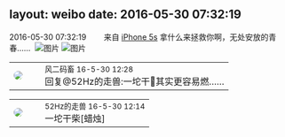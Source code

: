 layout: weibo
date: 2016-05-30 07:32:19
---
<meta name="referrer" content="no-referrer" />

2016-05-30 07:32:19  &nbsp;&nbsp;&nbsp;&nbsp;&nbsp;&nbsp; 来自 <a href="sinaweibo://customweibosource" rel="nofollow">iPhone 5s</a>
拿什么来拯救你啊，无处安放的青春…… ​​​
![图片](https://ww1.sinaimg.cn/large/6d2a6003jw1f4d287zcbmj20hs0nsjsm.jpg)
![图片](https://ww1.sinaimg.cn/large/6d2a6003jw1f4d287sml4j20hs0nsmyk.jpg)

<table style="width: 100%;">
  <tr>
    <td style="width: 40px;"><img style="border-radius:50%" src="https://tva3.sinaimg.cn/crop.0.0.639.639.50/6d2a6003jw8f3idy69w2gj20hs0hrt9g.jpg?KID=imgbed,tva&Expires=1624463458&ssig=rAvt7SO5dQ"></td>
    <td colspan="2"><small>风二码畜 16-5-30 12:28</small><br/>回复@52Hz的走兽:一坨干💩其实更容易燃……</td>
  </tr>
</table>

<table style="width: 100%;">
  <tr>
    <td style="width: 40px;"><img style="border-radius:50%" src="https://tva4.sinaimg.cn/crop.0.0.180.180.50/8beaf773jw1e8qgp5bmzyj2050050aa8.jpg?KID=imgbed,tva&Expires=1624463458&ssig=xzhZH%2FOGmL"></td>
    <td colspan="2"><small>52Hz的走兽 16-5-30 12:14</small><br/>一坨干柴[蜡烛]</td>
  </tr>
</table>

